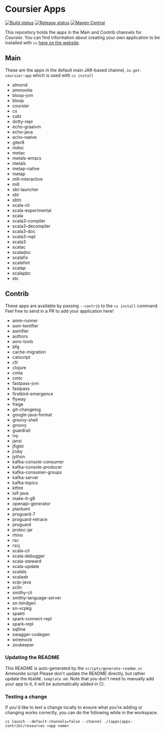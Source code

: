 # Coursier Apps
[![Build status](https://github.com/coursier/apps/workflows/build/badge.svg)](https://github.com/coursier/apps/actions?query=workflow%3Abuild)
[![Release status](https://github.com/coursier/apps/workflows/publish/badge.svg)](https://github.com/coursier/apps/actions?query=workflow%3Apublish)
[![Maven Central](https://img.shields.io/maven-central/v/io.get-coursier/apps.svg)](https://maven-badges.herokuapp.com/maven-central/io.get-coursier/apps)

This repository holds the apps in the Main and Contrib channels for Coursier.
You can find information about creating your own application to be installed
with `cs` [here on the
website](https://get-coursier.io/docs/cli-install.html#creating-your-own-applications).

## Main
These are the apps in the default main JAR-based channel, `io.get-coursier:app`
which is used with `cs install`

 - almond
 - ammonite
 - bloop-jvm
 - bloop
 - coursier
 - cs
 - csbt
 - dotty-repl
 - echo-graalvm
 - echo-java
 - echo-native
 - giter8
 - mdoc
 - metac
 - metals-emacs
 - metals
 - metap-native
 - metap
 - mill-interactive
 - mill
 - sbt-launcher
 - sbt
 - sbtn
 - scala-cli
 - scala-experimental
 - scala
 - scala3-compiler
 - scala3-decompiler
 - scala3-doc
 - scala3-repl
 - scala3
 - scalac
 - scaladoc
 - scalafix
 - scalafmt
 - scalap
 - scalapbc
 - stc

## Contrib
These apps are available by passing `--contrib` to the `cs install` command.
Feel free to send in a PR to add your application here!

 - amm-runner
 - asm-textifier
 - asmifier
 - authors
 - avro-tools
 - bfg
 - cache-migration
 - catscript
 - cfr
 - clojure
 - cmta
 - cmtc
 - fastpass-jvm
 - fastpass
 - firstbird-emergence
 - flyway
 - frege
 - git-changelog
 - google-java-format
 - groovy-shell
 - groovy
 - guardrail
 - ivy
 - jansi
 - jfiglet
 - jruby
 - jython
 - kafka-console-consumer
 - kafka-console-producer
 - kafka-consumer-groups
 - kafka-server
 - kafka-topics
 - ktfmt
 - lsif-java
 - make-it-g8
 - openapi-generator
 - plantuml
 - proguard-7
 - proguard-retrace
 - proguard
 - protoc-jar
 - rhino
 - rsc
 - rscj
 - scala-cli
 - scala-debugger
 - scala-steward
 - scala-update
 - scalals
 - scalaxb
 - scip-java
 - sclin
 - smithy-cli
 - smithy-language-server
 - sn-bindgen
 - sn-vcpkg
 - spaeti
 - spark-connect-repl
 - spark-repl
 - sqlline
 - swagger-codegen
 - wiremock
 - zookeeper

### Updating the README
This README is auto-generated by the `scripts/generate-readme.sc` Ammonite
script Please don't update the README directly, but rather update the
`README.template.md`. Note that you don't need to manually add your app to it,
it will be automatically added in CI.

### Testing a change
If you'd like to test a change locally to ensure what you're adding or changing
works correctly, you can do the following while in the workspace.

```
cs launch --default-channels=false --channel ./(apps|apps-contrib)/resources <app name>
```
